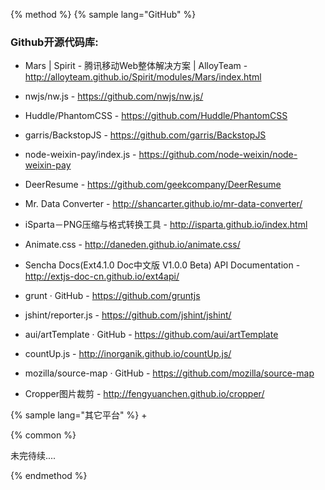 {% method %}
{% sample lang="GitHub" %}

### Github开源代码库:

+ Mars | Spirit - 腾讯移动Web整体解决方案 | AlloyTeam - http://alloyteam.github.io/Spirit/modules/Mars/index.html

+ nwjs/nw.js - https://github.com/nwjs/nw.js/

+ Huddle/PhantomCSS - https://github.com/Huddle/PhantomCSS

+ garris/BackstopJS - https://github.com/garris/BackstopJS

+ node-weixin-pay/index.js - https://github.com/node-weixin/node-weixin-pay

+ DeerResume - https://github.com/geekcompany/DeerResume

+ Mr. Data Converter - http://shancarter.github.io/mr-data-converter/

+ iSparta－PNG压缩与格式转换工具 - http://isparta.github.io/index.html

+ Animate.css - http://daneden.github.io/animate.css/

+ Sencha Docs(Ext4.1.0 Doc中文版 V1.0.0 Beta) API Documentation - http://extjs-doc-cn.github.io/ext4api/

+ grunt · GitHub - https://github.com/gruntjs

+ jshint/reporter.js - https://github.com/jshint/jshint/

+ aui/artTemplate · GitHub - https://github.com/aui/artTemplate

+ countUp.js - http://inorganik.github.io/countUp.js/

+ mozilla/source-map · GitHub - https://github.com/mozilla/source-map

+ Cropper图片裁剪 - http://fengyuanchen.github.io/cropper/


{% sample lang="其它平台" %}
+ 


{% common %}

未完待续....

{% endmethod %}
